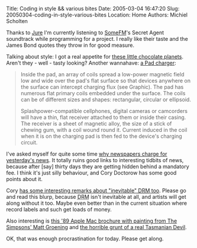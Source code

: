 Title: Coding in style &amp;&amp; various bites
Date: 2005-03-04 16:47:20
Slug: 20050304-coding-in-style-various-bites
Location: Home
Authors: Michiel Scholten

<p>Thanks to <a href="http://blogs.livecd.net/gandalfar/index.php?blog=5&amp;title=about_netradios&amp;more=1&amp;c=1">Jure</a> I'm currently listening to <a href="http://www.somafm.com/">SomeFM</a>'s Secret Agent soundtrack while programming for a project. I really like their taste and the James Bond quotes they throw in for good measure.</p>

<p>Talking about style: I got a real appetite for <a href="http://www.boingboing.net/2005/01/25/chocolate_solar_syst.html">these little chocolate planets</a>. Aren't they - well - tasty looking? Another wannahave: <a href="http://www.boingboing.net/2005/01/26/pad_charger.html">a Pad charger</a>:</p>
<blockquote><p class="quote">Inside the pad, an array of coils spread a low-power magnetic field low and wide over the pad's flat surface so that devices anywhere on the surface can intercept charging flux (see Graphic). The pad has numerous flat primary coils embedded under the surface. The coils can be of different sizes and shapes: rectangular, circular or ellipsoid.</p>
<p class="quote">Splashpower-compatible cellphones, digital cameras or camcorders will have a thin, flat receiver attached to them or inside their casing. The receiver is a sheet of magnetic alloy, the size of a stick of chewing gum, with a coil wound round it. Current induced in the coil when it is on the charging pad is then fed to the device's charging circuit.</p></blockquote>

<p>I've asked myself for quite some time <a href="http://www.boingboing.net/2005/01/25/why_do_newspapers_ch.html">why newspapers charge for yesterday's news</a>. It totally ruins good links to interesting tidbits of news, because after [say] thirty days they are getting hidden behind a mandatory fee. I think it's just silly behaviour, and Cory Doctorow has some good points about it.</p>

<p>Cory <a href="http://www.boingboing.net/2005/01/24/youre_a_sucker_if_yo.html">has some interesting remarks about "inevitable" <acronym title="Digital Rights Management">DRM</acronym> too</a>. Please go and read this blurp, because <acronym title="Digital Rights Management">DRM</acronym> isn't inevitable at all, and artists will get along without it too. Maybe even better than in the current situation where record labels and such get loads of money.</p>

<p>Also interesting is <a href="http://www.boingboing.net/2005/01/26/matt_groenings_macin.html">this '89 Apple Mac brochure with painting from The Simpsons' Matt Groening</a> and <a href="http://www.boingboing.net/2005/01/24/the_horrible_grunt_o.html">the horrible grunt of a real Tasmanian Devil</a>.</p>

<p>OK, that was enough procrastination for today. Please get along.</p>